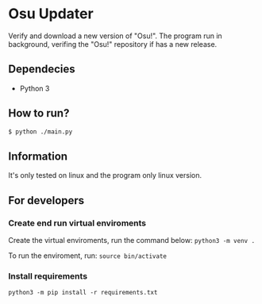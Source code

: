 # Osu Updater
Verify and download a new version of "Osu!".
The program run in background, verifing the "Osu!" repository if has a new release.

## Dependecies 
- Python 3

## How to run?
```bash
$ python ./main.py
```

## Information
It's only tested on linux and the program only linux version.

## For developers

### Create end run virtual enviroments

Create the virtual enviroments, run the command below:
`python3 -m venv .`

To run the enviroment, run:
`source bin/activate`

### Install requirements
`python3 -m pip install -r requirements.txt`
